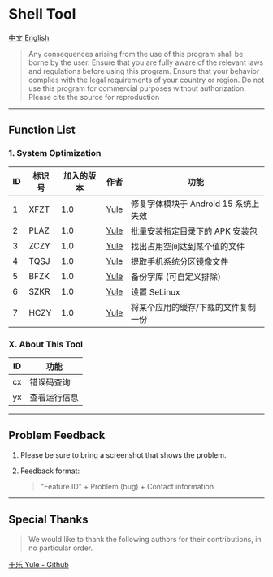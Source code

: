 # Shell Tool
[中文](https://github.com/YuleBest/ShellTool/blob/main/README.md)    [English](https://github.com/YuleBest/ShellTool/blob/main/README_EN.md)

> Any consequences arising from the use of this program shall be borne by the user.
> Ensure that you are fully aware of the relevant laws and regulations before using this program.
> Ensure that your behavior complies with the legal requirements of your country or region.
> Do not use this program for commercial purposes without authorization.
> Please cite the source for reproduction

***

## Function List

### 1. System Optimization

| ID   | 标识号 | 加入的版本 | 作者 | 功能  |
| ---- | ------ | ---- | ---- | ----- |
| 1    | XFZT | 1.0 | [Yule](https://github.com/YuleBest) | 修复字体模块于 Android 15 系统上失效 |
| 2    | PLAZ | 1.0 | [Yule](https://github.com/YuleBest) | 批量安装指定目录下的 APK 安装包 |
| 3    | ZCZY | 1.0 | [Yule](https://github.com/YuleBest) | 找出占用空间达到某个值的文件 |
| 4    | TQSJ | 1.0 | [Yule](https://github.com/YuleBest)     | 提取手机系统分区镜像文件 |
| 5    | BFZK | 1.0 | [Yule](https://github.com/YuleBest)     | 备份字库 (可自定义排除) |
| 6    | SZKR | 1.0 | [Yule](https://github.com/YuleBest)     | 设置 SeLinux |
| 7    | HCZY | 1.0 | [Yule](https://github.com/YuleBest)     | 将某个应用的缓存/下载的文件复制一份 |

### X. About This Tool

| ID   | 功能         |
| ---- | ------------ |
| cx   | 错误码查询   |
| yx   | 查看运行信息 |

***

## Problem Feedback

1. Please be sure to bring a screenshot that shows the problem.

2. Feedback format:

   > "Feature ID" + Problem (bug) + Contact information

***

## Special Thanks

> We would like to thank the following authors for their contributions, in no particular order.

[于乐 Yule - Github](https://github.com/YuleBest)

